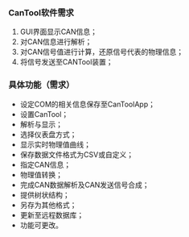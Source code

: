 ### CanTool软件需求
1. GUI界面显示CAN信息；
2. 对CAN信息进行解析；
3. 对CAN信号值进行计算，还原信号代表的物理信息；
4. 将信号发送至CANTool装置；
### 具体功能（需求）
- 设定COM的相关信息保存至CanToolApp；
- 设置CanTool；
- 解析与显示；
- 选择仪表盘方式；
- 显示实时物理值曲线；
- 保存数据文件格式为CSV或自定义；
- 指定CAN信息；
- 物理值转换；
- 完成CAN数据解析及CAN发送信号合成；
- 提供树状结构；
- 另存为其他格式；
- 更新至远程数据库；
- 功能可更改。